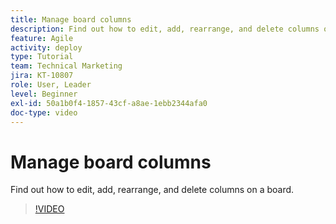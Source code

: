 ```yaml
---
title: Manage board columns
description: Find out how to edit, add, rearrange, and delete columns on a board.
feature: Agile
activity: deploy
type: Tutorial
team: Technical Marketing
jira: KT-10807
role: User, Leader
level: Beginner
exl-id: 50a1b0f4-1857-43cf-a8ae-1ebb2344afa0
doc-type: video
---
```

# Manage board columns

Find out how to edit, add, rearrange, and delete columns on a board.

>[!VIDEO](https://video.tv.adobe.com/v/346570/?quality=12&learn=on)
